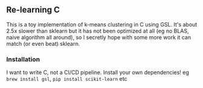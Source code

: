 ## Re-learning C

This is a toy implementation of k-means clustering in C using GSL. It's about 2.5x slower than sklearn but it has not been optimized at all (eg no BLAS, naive algorithm all around), so I secretly hope with some more work it can match (or even beat) sklearn.

### Installation

I want to write C, not a CI/CD pipeline. Install your own dependencies! eg `brew install gsl`, `pip install scikit-learn` etc